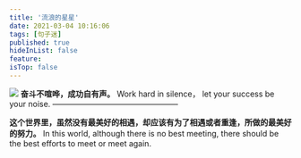 ```yaml
---
title: '流浪的星星'
date: 2021-03-04 10:16:06
tags: [句子迷]
published: true
hideInList: false
feature: 
isTop: false
---
```

![](https://coding-pages-bucket-3523768-8337280-12739-496644-1304585153.cos-website.ap-hongkong.myqcloud.com/post-images/4.gif)
**奋斗不喧哗，成功自有声。**
Work hard in silence， let your success be your noise.
————————————————

**这个世界里，虽然没有最美好的相遇，却应该有为了相遇或者重逢，所做的最美好的努力。**
In this world, although there is no best meeting, there should be the best efforts to meet or meet again.